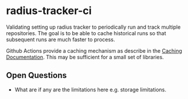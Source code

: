 # radius-tracker-ci
Validating setting up radius tracker to periodically run and track multiple repositories. The goal is to be able to cache historical runs so that subsequent runs are much faster to process.

Github Actions provide a caching mechanism as describe in the [Caching Documentation](https://docs.github.com/en/actions/using-workflows/caching-dependencies-to-speed-up-workflows). This may be sufficient for a small set of libraries.

## Open Questions

- What are if any are the limitations here e.g. storage limitations.
